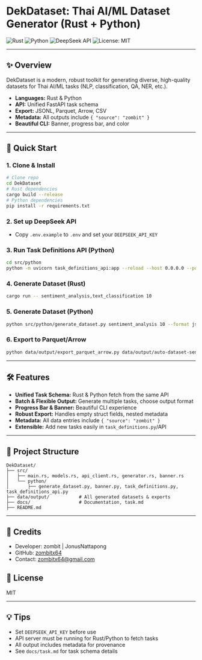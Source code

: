 # DekDataset: Thai AI/ML Dataset Generator (Rust + Python)

![Rust](https://img.shields.io/badge/Rust-%23dea584?style=flat-square&logo=rust&logoColor=black)
![Python](https://img.shields.io/badge/Python-%233776AB?style=flat-square&logo=python&logoColor=white)
![DeepSeek API](https://img.shields.io/badge/DeepSeek-API-blueviolet?style=flat-square)
![License: MIT](https://img.shields.io/badge/License-MIT-green?style=flat-square)

---

## ✨ Overview

DekDataset is a modern, robust toolkit for generating diverse, high-quality datasets for Thai AI/ML tasks (NLP, classification, QA, NER, etc.).

- **Languages:** Rust & Python
- **API:** Unified FastAPI task schema
- **Export:** JSONL, Parquet, Arrow, CSV
- **Metadata:** All outputs include `{ "source": "zombit" }`
- **Beautiful CLI:** Banner, progress bar, and color

---

## 🚀 Quick Start

### 1. Clone & Install

```bash
# Clone repo
cd DekDataset
# Rust dependencies
cargo build --release
# Python dependencies
pip install -r requirements.txt
```

### 2. Set up DeepSeek API

- Copy `.env.example` to `.env` and set your `DEEPSEEK_API_KEY`

### 3. Run Task Definitions API (Python)

```bash
cd src/python
python -m uvicorn task_definitions_api:app --reload --host 0.0.0.0 --port 8000
```

### 4. Generate Dataset (Rust)

```bash
cargo run -- sentiment_analysis,text_classification 10
```

### 5. Generate Dataset (Python)

```bash
python src/python/generate_dataset.py sentiment_analysis 10 --format jsonl
```

### 6. Export to Parquet/Arrow

```bash
python data/output/export_parquet_arrow.py data/output/auto-dataset-sentiment_analysis-YYYYMMDD-HHMMSS.jsonl parquet
```

---

## 🛠️ Features

- **Unified Task Schema:** Rust & Python fetch from the same API
- **Batch & Flexible Output:** Generate multiple tasks, choose output format
- **Progress Bar & Banner:** Beautiful CLI experience
- **Robust Export:** Handles empty struct fields, nested metadata
- **Metadata:** All data entries include `{ "source": "zombit" }`
- **Extensible:** Add new tasks easily in `task_definitions.py`/API

---

## 📁 Project Structure

```text
DekDataset/
├── src/
│   ├── main.rs, models.rs, api_client.rs, generator.rs, banner.rs
│   └── python/
│       ├── generate_dataset.py, banner.py, task_definitions.py, task_definitions_api.py
├── data/output/           # All generated datasets & exports
├── docs/                  # Documentation, task.md
├── README.md
```

---

## 👤 Credits

- Developer: zombit | JonusNattapong
- GitHub: [zombitx64](https://github.com/zombitx64)
- Contact: [zombitx64@gmail.com](mailto:zombitx64@gmail.com)

## 📝 License

MIT

---

## 💡 Tips

- Set `DEEPSEEK_API_KEY` before use
- API server must be running for Rust/Python to fetch tasks
- All output includes metadata for provenance
- See `docs/task.md` for task schema details
